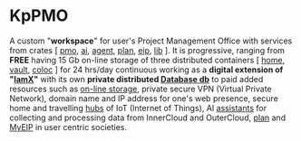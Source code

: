 # KpPMO

A custom "<b>workspace</b>" for user's Project Management Office with services from crates [ <a href="https://github.com/khaiphong/kp_pmo/tree/main/pmo" target="_blank">pmo</a>, <a href="https://github.com/khaiphong/kp_pmo/tree/main/ai" target="_blank">ai</a>, <a href="https://github.com/khaiphong/kp_pmo/tree/main/agent" target="_blank">agent</a>, <a href="https://github.com/khaiphong/kp_pmo/tree/main/plan" target="_blank">plan</a>, <a href="https://github.com/khaiphong/kp_pmo/tree/main/eip" target="_blank">eip</a>, <a href="https://github.com/khaiphong/kp_pmo/tree/main/lib" target="_blank">lib</a> ]. It is progressive, ranging from <b>FREE</b> having 15 Gb on-line storage of three distributed containers [ <a href="https://github.com/khaiphong/kp_mu/tree/main/home" target="_blank">home</a>, <a href="https://github.com/khaiphong/kp_mu/tree/main/vault" target="_blank">vault</a>, <a href="https://github.com/khaiphong/kp_mu/tree/main/home" target="_blank">coloc</a> ] for 24 hrs/day continuous working as a <b>digital extension of "<a href="https://github.com/khaiphong/kp_mu/" target="_blank">IamX</a>"</b> with its own <b>private distributed <a href="https://github.com/khaiphong/kp_platform/tree/main/db" target="_blank">Database db</a></b> to paid added resources such as <a href="https://github.com/khaiphong/kp_platform/tree/main/storage" target="_blank">on-line storage</a>, private secure VPN (Virtual Private Network), domain name and IP address for one's web presence, secure home and travelling <a href="https://github.com/khaiphong/kp_platform/tree/main/hub" target="_blank">hubs</a> of IoT (Internet of Things), AI <a href="https://github.com/khaiphong/kp_pmo/tree/main/agent" target="_blank">assistants</a> for collecting and processing data from InnerCloud and OuterCloud, <a href="https://github.com/khaiphong/kp_pmo/tree/main/plan" target="_blank">plan</a> and <a href="https://github.com/khaiphong/kp_pmo/tree/main/eip" target="_blank">MyEIP</a> in user centric societies.

